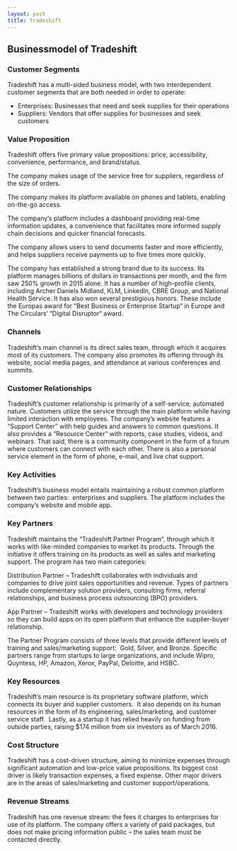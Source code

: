```yaml
---
layout: post
title: tradeshift
---
```


Businessmodel of Tradeshift
----------------------------

### Customer Segments

Tradeshift has a multi-sided business model, with two interdependent customer segments that are both needed in order to operate:

 * Enterprises: Businesses that need and seek supplies for their operations
* Suppliers: Vendors that offer supplies for businesses and seek customers
 ### Value Proposition

Tradeshift offers five primary value propositions: price, accessibility, convenience, performance, and brand/status.

The company makes usage of the service free for suppliers, regardless of the size of orders.

The company makes its platform available on phones and tablets, enabling on-the-go access.

The company’s platform includes a dashboard providing real-time information updates, a convenience that facilitates more informed supply chain decisions and quicker financial forecasts.

The company allows users to send documents faster and more efficiently, and helps suppliers receive payments up to five times more quickly.

The company has established a strong brand due to its success. Its platform manages billions of dollars in transactions per month, and the firm saw 250% growth in 2015 alone. It has a number of high-profile clients, including Archer Daniels Midland, KLM, LinkedIn, CBRE Group, and National Health Service. It has also won several prestigious honors. These include the Europas award for “Best Business or Enterprise Startup“ in Europe and The Circulars‘ “Digital Disruptor“ award.

### Channels

Tradeshift’s main channel is its direct sales team, through which it acquires most of its customers. The company also promotes its offering through its website, social media pages, and attendance at various conferences and summits.

### Customer Relationships

Tradeshift’s customer relationship is primarily of a self-service, automated nature. Customers utilize the service through the main platform while having limited interaction with employees. The company’s website features a “Support Center” with help guides and answers to common questions. It also provides a “Resource Center” with reports, case studies, videos, and webinars. That said, there is a community component in the form of a forum where customers can connect with each other. There is also a personal service element in the form of phone, e-mail, and live chat support.

### Key Activities

Tradeshift’s business model entails maintaining a robust common platform between two parties:  enterprises and suppliers. The platform includes the company’s website and mobile app.

### Key Partners

Tradeshift maintains the “Tradeshift Partner Program”, through which it works with like-minded companies to market its products. Through the initiative it offers training on its products as well as sales and marketing support. The program has two main categories:

Distribution Partner – Tradeshift collaborates with individuals and companies to drive joint sales opportunities and revenue. Types of partners include complementary solution providers, consulting firms, referral relationships, and business process outsourcing (BPO) providers.

App Partner – Tradeshift works with developers and technology providers so they can build apps on its open platform that enhance the supplier-buyer relationship.

The Partner Program consists of three levels that provide different levels of training and sales/marketing support:  Gold, Silver, and Bronze. Specific partners range from startups to large organizations, and include Wipro, Quyntess, HP, Amazon, Xerox, PayPal, Deloitte, and HSBC.

### Key Resources

Tradeshift’s main resource is its proprietary software platform, which connects its buyer and supplier customers.  It also depends on its human resources in the form of its engineering, sales/marketing, and customer service staff.  Lastly, as a startup it has relied heavily on funding from outside parties, raising $174 million from six investors as of March 2016.

### Cost Structure

Tradeshift has a cost-driven structure, aiming to minimize expenses through significant automation and low-price value propositions. Its biggest cost driver is likely transaction expenses, a fixed expense. Other major drivers are in the areas of sales/marketing and customer support/operations.

### Revenue Streams

Tradeshift has one revenue stream: the fees it charges to enterprises for use of its platform. The company offers a variety of paid packages, but does not make pricing information public – the sales team must be contacted directly.
